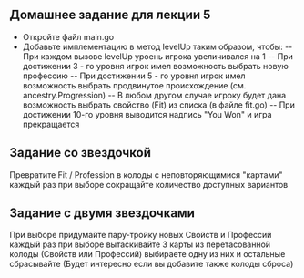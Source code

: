 ## Домашнее задание для лекции 5
* Откройте файл main.go
* Добавьте имплементацию в метод levelUp таким образом, чтобы:
-- При каждом вызове levelUp уроень игрока увеличивался на 1
-- При достижении 3 - го уровня игрок имел возможность выбрать новую профессию
-- При достижении 5 - го уровня игрок имел возможность выбрать продвинутое происхождение (см. ancestry.Progression)
-- В любом другом случае игроку будет дана возможность выбрать свойство (Fit) из списка (в файле fit.go)
-- При достижении 10-го уровня выводится надпись "You Won" и игра прекращается

## Задание со звездочкой 
Превратите Fit / Profession в колоды с неповторяющимися "картами" каждый раз при выборе сокращайте количество доступных вариантов

## Задание с двумя звездочками 
При выборе придумайте пару-тройку новых Свойств и Профессий каждый раз при выборе вытаскивайте 3 карты из перетасованной колоды (Свойств или Профессий) выбираете одну из них и остальные сбрасывайте (Будет интересно если вы добавите также колоды сброса) 